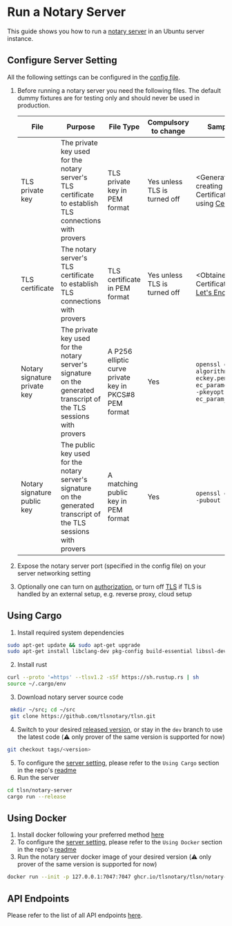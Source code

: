 # Run a Notary Server

This guide shows you how to run a [notary server](https://github.com/tlsnotary/tlsn/tree/main/notary-server) in an Ubuntu server instance.

## Configure Server Setting
All the following settings can be configured in the [config file](https://github.com/tlsnotary/tlsn/blob/main/notary-server/config/config.yaml).

1. Before running a notary server you need the following files. The default dummy fixtures are for testing only and should never be used in production.

    | File | Purpose | File Type | Compulsory to change | Sample Command |
     ----- | ------- | ------------------ | -------------------- | ------------- |
    | TLS private key | The private key used for the notary server's TLS certificate to establish TLS connections with provers | TLS private key in PEM format | Yes unless TLS is turned off | <Generated when creating CSR for your Certificate Authority, e.g. using [Certbot](https://certbot.eff.org/)> |
    | TLS certificate | The notary server's TLS certificate to establish TLS connections with provers | TLS certificate in PEM format | Yes unless TLS is turned off | <Obtained from your Certificate Authority, e.g. [Let's Encrypt](https://letsencrypt.org/)> |
    | Notary signature private key | The private key used for the notary server's signature on the generated transcript of the TLS sessions with provers | A P256 elliptic curve private key in PKCS#8 PEM format | Yes | `openssl genpkey -algorithm EC -out eckey.pem -pkeyopt ec_paramgen_curve:P-256 -pkeyopt ec_param_enc:named_curve` |
    | Notary signature public key | The public key used for the notary server's signature on the generated transcript of the TLS sessions with provers | A matching public key in PEM format | Yes | `openssl ec -in eckey.pem -pubout -out eckey.pub` |
2. Expose the notary server port (specified in the config file) on your server networking setting
3. Optionally one can turn on [authorization](https://github.com/tlsnotary/tlsn/tree/main/notary-server#authorization), or turn off [TLS](https://github.com/tlsnotary/tlsn/tree/main/notary-server#optional-tls) if TLS is handled by an external setup, e.g. reverse proxy, cloud setup


## Using Cargo

1. Install required system dependencies
```bash
sudo apt-get update && sudo apt-get upgrade
sudo apt-get install libclang-dev pkg-config build-essential libssl-dev
```
2. Install rust
```bash
curl --proto '=https' --tlsv1.2 -sSf https://sh.rustup.rs | sh
source ~/.cargo/env
```
3. Download notary server source code
```bash
 mkdir ~/src; cd ~/src
 git clone https://github.com/tlsnotary/tlsn.git
```
4. Switch to your desired [released version](https://github.com/tlsnotary/tlsn/releases), or stay in the `dev` branch to use the latest code (⚠️ only prover of the same version is supported for now)
```bash
git checkout tags/<version>
```
5. To configure the [server setting](#configure-server-setting), please refer to the `Using Cargo` section in the repo's [readme](https://github.com/tlsnotary/tlsn/blob/main/notary-server/README.md#using-cargo)
6. Run the server
```bash
cd tlsn/notary-server
cargo run --release
```

## Using Docker

1. Install docker following your preferred method [here](https://docs.docker.com/engine/install/ubuntu/)
2. To configure the [server setting](#configure-server-setting), please refer to the `Using Docker` section in the repo's [readme](https://github.com/tlsnotary/tlsn/blob/main/notary-server/README.md#using-docker)
3. Run the notary server docker image of your desired version (⚠️ only prover of the same version is supported for now)
```bash
docker run --init -p 127.0.0.1:7047:7047 ghcr.io/tlsnotary/tlsn/notary-server:<version>
```

## API Endpoints
Please refer to the list of all API endpoints [here](https://htmlpreview.github.io/?https://github.com/tlsnotary/docs-mdbook/blob/main/dist/index.html).
